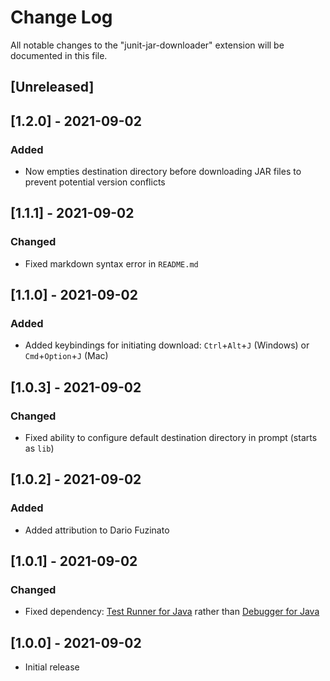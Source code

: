 # Change Log

All notable changes to the "junit-jar-downloader" extension will be documented in this file.

## [Unreleased]

## [1.2.0] - 2021-09-02
### Added
- Now empties destination directory before downloading JAR files to prevent potential version conflicts

## [1.1.1] - 2021-09-02
### Changed
- Fixed markdown syntax error in `README.md`

## [1.1.0] - 2021-09-02
### Added
- Added keybindings for initiating download: `Ctrl`+`Alt`+`J` (Windows) or `Cmd`+`Option`+`J` (Mac)

## [1.0.3] - 2021-09-02
### Changed
- Fixed ability to configure default destination directory in prompt (starts as `lib`)

## [1.0.2] - 2021-09-02
### Added
- Added attribution to Dario Fuzinato

## [1.0.1] - 2021-09-02
### Changed
- Fixed dependency: [Test Runner for Java](https://marketplace.visualstudio.com/items?itemName=vscjava.vscode-java-test) rather than [Debugger for Java](https://marketplace.visualstudio.com/items?itemName=vscjava.vscode-java-debug)

## [1.0.0] - 2021-09-02
- Initial release

